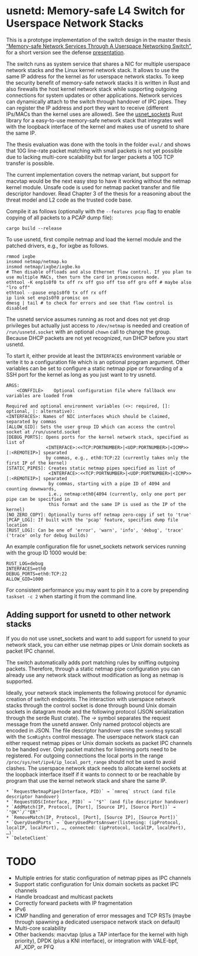 # usnetd: Memory-safe L4 Switch for Userspace Network Stacks

This is a prototype implementation of the switch design in the master thesis [“Memory-safe Network Services Through A Userspace Networking Switch”](https://LINK-HERE), for a short version see the defense [presentation](https://LINK-HERE).

The switch runs as system service that shares a NIC for multiple userspace network stacks and the Linux kernel network stack.
It allows to use the same IP address for the kernel as for userspace network stacks.
To keep the security benefit of memory-safe network stacks it is written in Rust and also firewalls the host kernel network stack while supporting outgoing connections for system updates or other applications.
Network services can dynamically attach to the switch through handover of IPC pipes. They can register the IP address and port they want to receive (different IPs/MACs than the kernel uses are allowed).
See the [usnet_sockets](https://github.com/ANLAB-KAIST/usnet_sockets) Rust library for a easy-to-use memory-safe network stack that integrates well with the loopback interface of the kernel and makes use of usnetd to share the same IP.

The thesis evaluation was done with the tools in the folder `eval/` and shows that 10G line-rate packet matching with small packets is not yet possible due to lacking multi-core scalability but for larger packets a 10G TCP transfer is possible.

The current implementation covers the netmap variant, but support for macvtap would be the next easy step to have it working without the netmap kernel module.
Unsafe code is used for netmap packet transfer and file descriptor handover. Read Chapter 3 of the thesis for a reasoning about the threat model and L2 code as the trusted code base.

Compile it as follows (optionally with the `--features pcap` flag to enable copying of all packets to a PCAP dump file):

    cargo build --release

To use usnetd, first compile netmap and load the kernel module and the patched drivers, e.g., for ixgbe as follows.

    rmmod ixgbe
    insmod netmap/netmap.ko
    insmod netmap/ixgbe/ixgbe.ko
    # Then disable offloads and also Ethernet flow control. If you plan to use multiple MACs, then turn the card in promiscuous mode.
    ethtool -K enp1s0f0 tx off rx off gso off tso off gro off # maybe also "lro off"
    ethtool --pause enp1s0f0 tx off rx off
    ip link set enp1s0f0 promisc on
    dmesg | tail # to check for errors and see that flow control is disabled

The usnetd service assumes running as root and does not yet drop privileges but actually just access to `/dev/netmap` is needed and creation of `/run/usnetd.socket` with an optional `chown` call to change the group.
Because DHCP packets are not yet recognized, run DHCP before you start usnetd.

To start it, either provide at least the `INTERFACES` environment variable or write it to a configuration file which is an optional program argument.
Other variables can be set to configure a static netmap pipe or forwarding of a SSH port for the kernel as long as you just want to try usnetd.

    ARGS:
        <CONFFILE>    Optional configuration file where fallback env variables are loaded from
    
    Required and optional environment variables (<>: required, []: optional, |: alternative):
    <INTERFACES>: Names of NIC interfaces which should be claimed, separated by commas
    [ALLOW_GID]: Sets the user group ID which can access the control socket at /run/usnetd.socket
    [DEBUG_PORTS]: Opens ports for the kernel network stack, specified as list of
                   <INTERFACE>:<<TCP:PORTNUMBER>|<UDP:PORTNUMBER>|<ICMP>>[:<REMOTEIP>] spearated
                   by commas, e.g., eth0:TCP:22 (currently takes only the first IP of the kernel)
    [STATIC_PIPES]: Creates static netmap pipes specified as list of
                    <INTERFACE>:<<TCP:PORTNUMBER>|<UDP:PORTNUMBER>|<ICMP>>[:<REMOTEIP>] spearated
                    by commas, starting with a pipe ID of 4094 and counting downwards,
                    i.e., netmap:eth0{4094 (currently, only one port per pipe can be specified in
                    this format and the same IP is used as the IP of the kernel)
    [NO_ZERO_COPY]: Optionally turns off netmap zero-copy if set to 'true'
    [PCAP_LOG]: If built with the 'pcap' feature, specifies dump file location
    [RUST_LOG]: Can be one of 'error', 'warn', 'info', 'debug', 'trace' ('trace' only for debug builds)

An example configuration file for usnet_sockets network services running with the group ID 1000 would be:

    RUST_LOG=debug
    INTERFACES=eth0
    DEBUG_PORTS=eth0:TCP:22
    ALLOW_GID=1000

For consistent performance you may want to pin it to a core by prepending `taskset -c 2` when starting it from the command line.

## Adding support for usnetd to other network stacks
If you do not use usnet_sockets and want to add support for usnetd to your network stack, you can either use netmap pipes or Unix domain sockets as packet IPC channel.

The switch automatically adds port matching rules by sniffing outgoing packets.
Therefore, through a static netmap pipe configuration you can already use any network stack without modification as long as netmap is supported.

Ideally, your network stack implements the following protocol for dynamic creation of switch endpoints.
The interaction with userspace network stacks through the control socket is done through bound Unix domain sockets in datagram mode and the following protocol (JSON serialization through the serde Rust crate). The *→* symbol separates the request message from the usnetd answer. Only named protocol objects are encoded in JSON. The file descriptor handover uses the `sendmsg` syscall with the `ScmRights` control message.
The userspace network stack can either request netmap pipes or Unix domain sockets as packet IPC channels to be handed over.
Only packet matches for listening ports need to be registered. For outgoing connections the local ports in the range `/proc/sys/net/ipv4/ip_local_port_range` should not be used to avoid clashes. The userspace network stack needs to allocate kernel sockets at the loopback interface itself if it wants to connect to or be reachable by program that use the kernel network stack and share the same IP.

    * `RequestNetmapPipe(Interface, PID)` → `nmreq` struct (and file descriptor handover)
    * `RequestUDS(Interface, PID)` → `"$"` (and file descriptor handover)
    * `AddMatch(IP, Protocol, [Port], [Source IP], [Source Port])` → `"OK"`/`"ER"`
    * `RemoveMatch(IP, Protocol, [Port], [Source IP], [Source Port])`
    * `QueryUsedPorts` → `QueryUsedPortsAnswer(listening: (ipProtocol, localIP, localPort), …, connected: (ipProtocol, localIP, localPort), …)`
    * `DeleteClient`

# TODO

* Multiple entries for static configuration of netmap pipes as IPC channels
* Support static configuration for Unix domain sockets as packet IPC channels
* Handle broadcast and multicast packets
* Correctly forward packets with IP fragmentation
* IPv6
* ICMP handling and generation of error messages and TCP RSTs (maybe through spawning a dedicated userspace network stack on default)
* Multi-core scalability
* Other backends: macvtap (plus a TAP interface for the kernel with high priority), DPDK (plus a KNI interface), or integration with VALE-bpf, AF_XDP, or PFQ
